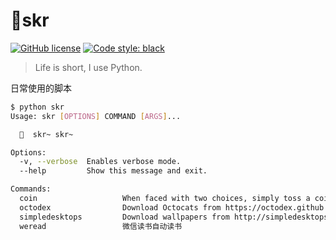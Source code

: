# 🏁skr

[![GitHub license](https://img.shields.io/badge/license-MIT-blue.svg?style=flat-square)](https://raw.githubusercontent.com/er1iang/awesome-pyscript/master/LICENSE) [![Code style: black](https://img.shields.io/badge/code%20style-black-000000.svg?style=flat-square)](https://github.com/ambv/black)

> Life is short, I use Python.

日常使用的脚本

```bash
$ python skr  
Usage: skr [OPTIONS] COMMAND [ARGS]...

  🏁  skr~ skr~

Options:
  -v, --verbose  Enables verbose mode.
  --help         Show this message and exit.

Commands:
  coin                   When faced with two choices, simply toss a coin.
  octodex                Download Octocats from https://octodex.github.com
  simpledesktops         Download wallpapers from http://simpledesktops.com/
  weread                 微信读书自动读书
```
